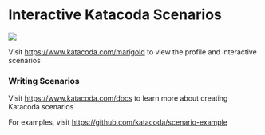 # Interactive Katacoda Scenarios

[![](http://shields.katacoda.com/katacoda/marigold/count.svg)](https://www.katacoda.com/marigold "Get your profile on Katacoda.com")

Visit https://www.katacoda.com/marigold to view the profile and interactive scenarios

### Writing Scenarios
Visit https://www.katacoda.com/docs to learn more about creating Katacoda scenarios

For examples, visit https://github.com/katacoda/scenario-example
